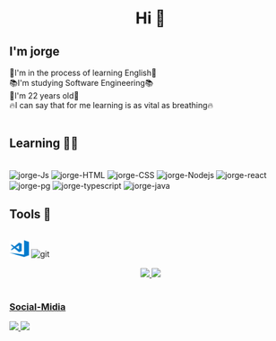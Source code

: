 <body>
  <h1 align="center">Hi 👋</h1>
  <h2>I'm jorge</h2>
  <div class="Introduçao">
    📝I'm in the process of learning English📝
    </br>
    📚I'm studying Software Engineering📚
    </br>
    💫I'm 22 years old💫
    </br>
    🔥I can say that for me learning is as vital as breathing🔥
    </br>
  </div> </br>
  <h2>Learning 👨‍💻</h2>
  <div style="display: inline_block"><br>
    <img align="center" alt="jorge-Js" height="30" width="40"
      src="https://icongr.am/devicon/javascript-original.svg?size=40&color=currentColor">
    <img align="center" alt="jorge-HTML" height="30" width="40"
      src="https://icongr.am/devicon/html5-original.svg?size=40&color=currentColor">
    <img align="center" alt="jorge-CSS" height="30" width="40"
      src="https://icongr.am/devicon/css3-original.svg?size=40&color=currentColor">
      <img align="center" alt="jorge-Nodejs" height="30" width="40"
      src="https://icongr.am/devicon/nodejs-original.svg?size=40&color=currentColor">
      <img align="center" alt="jorge-react" height="30" width="40"
      src="https://icongr.am/devicon/react-original.svg?size=40&color=currentColor">
      <img align="center" alt="jorge-pg" src="https://icongr.am/devicon/postgresql-original.svg?size=40&color=currentColor">
      <img align="center" alt="jorge-typescript" src="https://icongr.am/devicon/typescript-original.svg?size=40&color=currentColor">
      <img align="center" alt="jorge-java" src="https://icongr.am/devicon/java-original.svg?size=40&color=currentColor">

   

  </div>
  <h2>Tools 🧠</h2>
  <div style="display: inline_block"><br>
    <img height="30" width="35" src="img/visual-studio-code.png" alt="visual-studio-code">
    <img height="30" width="35" src="https://icongr.am/devicon/git-original.svg?size=40&color=currentColor" alt="git">
  </div> </br>
  <div align="center">
    <a href="https://github.com/Vibe-Astral">
      <img height="180em"
        src="https://github-readme-stats.vercel.app/api?username=Vibe-Astral&show_icons=true&theme=dracula&include_all_commits=true&count_private=true" />
      <img height="180em"
        src="https://github-readme-stats.vercel.app/api/top-langs/?username=Vibe-Astral&layout=compact&langs_count=7&theme=dracula" />
  </div>
  </br>
  <h3>Social-Midia</h3>
  <div>
    <a href="mailto: jorgeantonio.acll@gmail.com">
      <img src="https://img.shields.io/badge/-Gmail-%23333?style=for-the-badge&logo=gmail&logoColor=white"
        target="_blank">
    </a>
    <a href="https://www.linkedin.com/in/jorge-antonio-ens-vb/" target="_blank">
      <img src="https://img.shields.io/badge/-LinkedIn-%230077B5?style=for-the-badge&logo=linkedin&logoColor=white"
        target="_blank">
    </a>
  </div>
</body>
